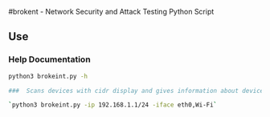 #brokent - Network Security and Attack Testing Python Script

## Use

### Help Documentation

```bash
python3 brokeint.py -h

###  Scans devices with cidr display and gives information about devices 

`python3 brokeint.py -ip 192.168.1.1/24 -iface eth0,Wi-Fi`



